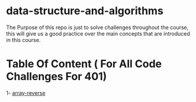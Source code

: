 # data-structure-and-algorithms
The Purpose of this repo is just to solve challenges throughout the course, this will give us a good practice over the main concepts that are introduced in this course.

# Table Of Content ( For All Code Challenges For 401)
1- [array-reverse](https://github.com/MohammedAlhawamdeh/data-structure-and-algorithms/blob/2darr/challenges-12.test.js)